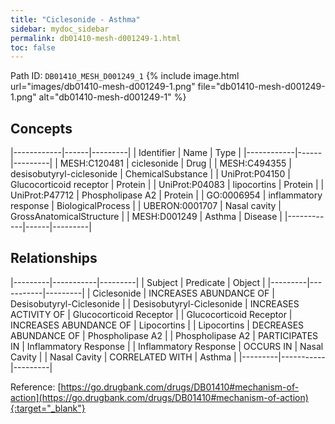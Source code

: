```yaml
---
title: "Ciclesonide - Asthma"
sidebar: mydoc_sidebar
permalink: db01410-mesh-d001249-1.html
toc: false 
---
```



Path ID: `DB01410_MESH_D001249_1`
{% include image.html url="images/db01410-mesh-d001249-1.png" file="db01410-mesh-d001249-1.png" alt="db01410-mesh-d001249-1" %}

## Concepts

|------------|------|---------|
| Identifier | Name | Type    |
|------------|------|---------|
| MESH:C120481 | ciclesonide | Drug |
| MESH:C494355 | desisobutyryl-ciclesonide | ChemicalSubstance |
| UniProt:P04150 | Glucocorticoid receptor | Protein |
| UniProt:P04083 | lipocortins | Protein |
| UniProt:P47712 | Phospholipase A2 | Protein |
| GO:0006954 | inflammatory response | BiologicalProcess |
| UBERON:0001707 | Nasal cavity | GrossAnatomicalStructure |
| MESH:D001249 | Asthma | Disease |
|------------|------|---------|

## Relationships

|---------|-----------|---------|
| Subject | Predicate | Object  |
|---------|-----------|---------|
| Ciclesonide | INCREASES ABUNDANCE OF | Desisobutyryl-Ciclesonide |
| Desisobutyryl-Ciclesonide | INCREASES ACTIVITY OF | Glucocorticoid Receptor |
| Glucocorticoid Receptor | INCREASES ABUNDANCE OF | Lipocortins |
| Lipocortins | DECREASES ABUNDANCE OF | Phospholipase A2 |
| Phospholipase A2 | PARTICIPATES IN | Inflammatory Response |
| Inflammatory Response | OCCURS IN | Nasal Cavity |
| Nasal Cavity | CORRELATED WITH | Asthma |
|---------|-----------|---------|

Reference: [https://go.drugbank.com/drugs/DB01410#mechanism-of-action](https://go.drugbank.com/drugs/DB01410#mechanism-of-action){:target="_blank"}
